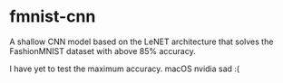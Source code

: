 # fmnist-cnn

A shallow CNN model based on the LeNET architecture that solves the FashionMNIST dataset with above 85% accuracy. 

I have yet to test the maximum accuracy. macOS nvidia sad :(
